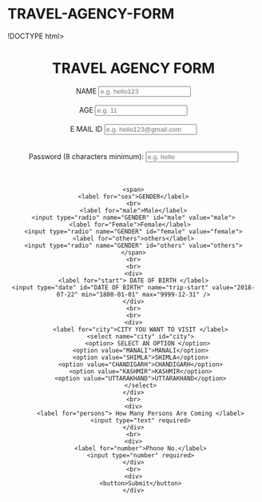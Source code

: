 # TRAVEL-AGENCY-FORM
!DOCTYPE html>
<html lang="en">
<head>
    <meta charset="UTF-8">
    <meta name="viewport" content="width=device-width, initial-scale=1.0">
    <title>TRAVEL AGENCY FORM </title>
</head>
<body>
 <center><h1>TRAVEL AGENCY FORM</h1> </center> 
<form>
    <center>
    <div>
    <label for="name"> NAME </label>
    <input type="text"name=name required placeholder="e.g. hello123">
    </div>
    <br>
    <div>
    <label for="AGE"> AGE </label>
    <input type="number" required placeholder="e.g. 11">
    </div>
    <br>
    <div>
        <label for="email">E MAIL ID </label>
        <input type="text" name="email" required placeholder="e.g. hello123@gmail.com">
    </div>
    <br><br>
    <div>
        <label for="pass">Password (8 characters minimum):</label>
        <input type="password" id="pass" name="password" minlength="8" required placeholder="e.g. hello"/>
      </div>
      <br>
      <br>

      
    <span>
    <label for="sex">GENDER</label>
    <br>
    <label for="male">Male</label>
    <input type="radio" name="GENDER" id="male" value="male">
    <label for="Female">Female</label>  
    <input type="radio" name="GENDER" id="female" value="female">
    <label for="others">others</label>
    <input type="radio" name="GENDER" id="others" value="others">
    </span>
    <br>
    <br>
    <div>
    <label for="start"> DATE OF BIRTH </label>
    <input type="date" id="DATE OF BIRTH" name="trip-start" value="2018-07-22" min="1800-01-01" max="9999-12-31" />
    </div>
    <br>
    <br>
    <div>
        <label for="city">CITY YOU WANT TO VISIT </label>
        <select name="city" id="city">
            <option> SELECT AN OPTION </option>
        <option value="MANALI">MANALI</option>
        <option value="SHIMLA">SHIMLA</option>
        <option value="CHANDIGARH">CHANDIGARH</option>
        <option value="KASHMIR">KASHMIR</option>
        <option value="UTTARAKHAND">UTTARAKHAND</option>
        </select>
    </div>
    <br>
    <div>
        <label for="persons"> How Many Persons Are Coming </label>
        <input type="text" required>
    </div>
    <br>
    <div>
        <label for="number">Phone No.</label>
        <input type="number" required>
    </div>
    <br>
    <div>
        <button>Submit</button>
    </div>

</form>
</body>
</html>
